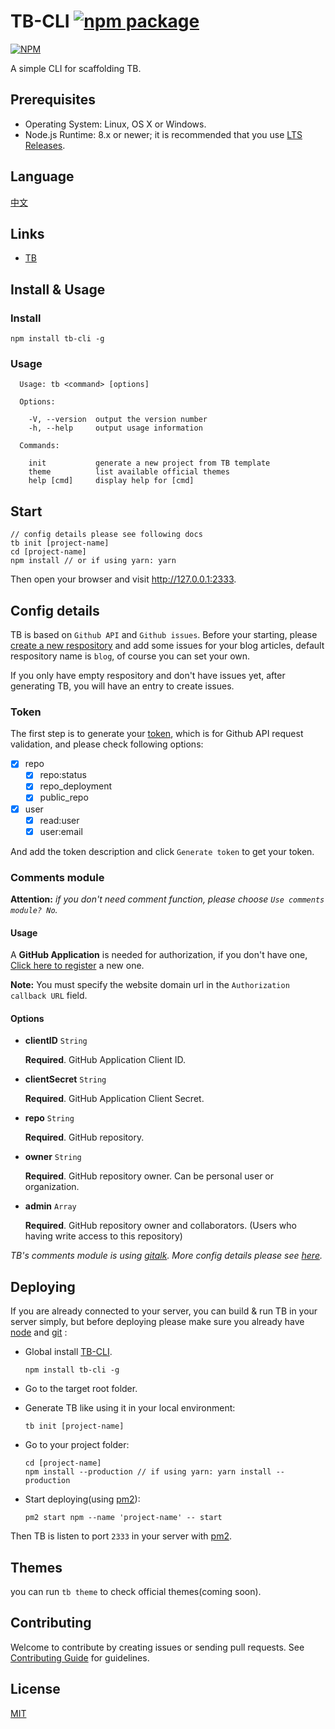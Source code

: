 # TB-CLI [![npm package](https://img.shields.io/npm/v/tb-cli.svg)](https://www.npmjs.com/package/tb-cli)
[![NPM](https://nodei.co/npm/tb-cli.png?downloads=true&stars=true)](https://nodei.co/npm/tb-cli)

A simple CLI for scaffolding TB.

## Prerequisites

* Operating System: Linux, OS X or Windows.
* Node.js Runtime: 8.x or newer; it is recommended that you use [LTS Releases](https://nodejs.org).

## Language

[中文](README.zh-CN.md)

## Links

* [TB](https://github.com/TB-blog/TB)


## Install & Usage

### Install

```shell
npm install tb-cli -g
```

### Usage

```shell
  Usage: tb <command> [options]

  Options:

    -V, --version  output the version number
    -h, --help     output usage information

  Commands:

    init           generate a new project from TB template
    theme          list available official themes
    help [cmd]     display help for [cmd]
```
## Start
```shell
// config details please see following docs
tb init [project-name]
cd [project-name]
npm install // or if using yarn: yarn
```
Then open your browser and visit http://127.0.0.1:2333.

## Config details

TB is based on `Github API` and `Github issues`. Before your starting, please [create a new respository](https://github.com/new) and add some issues for your blog articles, default respository name is `blog`, of course you can set your own.

If you only have empty respository and don't have issues yet, after generating TB, you will have an entry to create issues.

### Token

The first step is to generate your [token](https://github.com/settings/tokens/new), which is for Github API request validation, and please check following options:

* [x] repo
    * [x] repo:status
    * [x] repo_deployment
    * [x] public_repo
* [x] user
    * [x] read:user
    * [x] user:email

And add the token description and click `Generate token` to get your token.

### Comments module

**Attention:** *if you don't need comment function, please choose `Use comments module? No`.*

#### Usage

A **GitHub Application** is needed for authorization, if you don't have one, [Click here to register](https://github.com/settings/applications/new) a new one.

**Note:** You must specify the website domain url in the `Authorization callback URL` field.

#### Options

- **clientID** `String`

  **Required**. GitHub Application Client ID.

- **clientSecret** `String`

  **Required**. GitHub Application Client Secret.

- **repo** `String`

  **Required**. GitHub repository.

- **owner** `String`

  **Required**. GitHub repository owner. Can be personal user or organization.

- **admin** `Array`

  **Required**. GitHub repository owner and collaborators. (Users who having write access to this repository)

*TB's comments module is using [gitalk](https://github.com/gitalk/gitalk). More config details please see [here](https://github.com/gitalk/gitalk).*

## Deploying

If you are already connected to your server, you can build & run TB in your server simply, but before deploying please make sure you already have [node](https://nodejs.org/) and [git](https://git-scm.com/) :

* Global install [TB-CLI](https://github.com/TB-blog/TB-CLI).

    ```shell
    npm install tb-cli -g
    ```

* Go to the target root folder.
* Generate TB like using it in your local environment:

    ```shell
    tb init [project-name]
    ```

* Go to your project folder:

    ```shell
    cd [project-name]
    npm install --production // if using yarn: yarn install --production
    ```

* Start deploying(using [pm2](https://pm2.keymetrics.io/)):

    ```shell
    pm2 start npm --name 'project-name' -- start
    ```

Then TB is listen to port `2333` in your server with [pm2](https://pm2.keymetrics.io/).

## Themes

you can run `tb theme` to check official themes(coming soon).

## Contributing

Welcome to contribute by creating issues or sending pull requests. See [Contributing Guide](CONTRIBUTING.md) for guidelines.

## License

[MIT](LICENSE)
